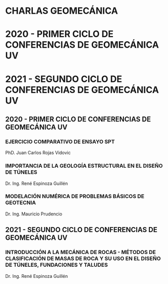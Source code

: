 # CHARLAS GEOMECÁNICA

# 2020 - PRIMER CICLO DE CONFERENCIAS DE GEOMECÁNICA UV
# 2021 - SEGUNDO CICLO DE CONFERENCIAS DE GEOMECÁNICA UV


## 2020 - PRIMER CICLO DE CONFERENCIAS DE GEOMECÁNICA UV
### EJERCICIO COMPARATIVO DE ENSAYO SPT
PhD. Juan Carlos Rojas Vidovic

### IMPORTANCIA DE LA GEOLOGÍA ESTRUCTURAL EN EL DISEÑO DE TÚNELES
Dr. Ing. René Espinoza Guillén

### MODELACIÓN NUMÉRICA DE PROBLEMAS BÁSICOS DE GEOTECNIA
Dr. Ing. Mauricio Prudencio

## 2021 - SEGUNDO CICLO DE CONFERENCIAS DE GEOMECÁNICA UV

### INTRODUCCIÓN A LA MECÁNICA DE ROCAS - MÉTODOS DE CLASIFICACIÓN DE MASAS DE ROCA Y SU USO EN EL DISEÑO DE TÚNELES, FUNDACIONES Y TALUDES
Dr. Ing. René Espinoza Guillén



